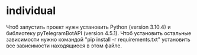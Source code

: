 # individual
Чтоб запустить проект нужн установить Python (version 3.10.4) и библиотеку pyTelegramBotAPI (version 4.5.1). 
Чтоб установить остальные зависимости нужно командой "pip install -r requirements.txt" установить все зависимости находящиеся в этом файле.